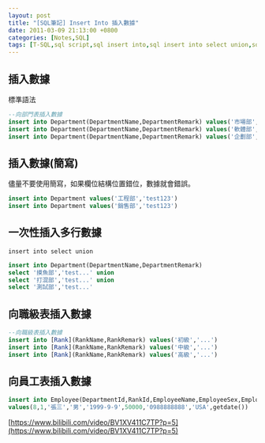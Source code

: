 ```yaml
---
layout: post
title: "[SQL筆記] Insert Into 插入數據"
date: 2011-03-09 21:13:00 +0800
categories: [Notes,SQL]
tags: [T-SQL,sql script,sql insert into,sql insert into select union,sql getdate()]
---
```


## 插入數據
標準語法

```sql
--向部門表插入數據
insert into Department(DepartmentName,DepartmentRemark) values('市場部','test')
insert into Department(DepartmentName,DepartmentRemark) values('軟體部','test')
insert into Department(DepartmentName,DepartmentRemark) values('企劃部','test')
```

## 插入數據(簡寫)
儘量不要使用簡寫，如果欄位結構位置錯位，數據就會錯誤。

```sql
insert into Department values('工程部','test123')
insert into Department values('銷售部','test123')
```
## 一次性插入多行數據
`insert into select union`

```sql
insert into Department(DepartmentName,DepartmentRemark)
select '摸魚部','test...' union
select '打混部','test...' union
select '測試部','test...'
```

## 向職級表插入數據
```sql
--向職級表插入數據
insert into [Rank](RankName,RankRemark) values('初級','...')
insert into [Rank](RankName,RankRemark) values('中級','...')
insert into [Rank](RankName,RankRemark) values('高級','...')
```

## 向員工表插入數據

```sql
insert into Employee(DepartmentId,RankId,EmployeeName,EmployeeSex,EmployeeBirth,EmployeeSalary,EmployeePhone,EmployeeAddress,EmployeeAddTime)
values(8,1,'張三','男','1999-9-9',50000,'0988888888','USA',getdate())
```



[https://www.bilibili.com/video/BV1XV411C7TP?p=5](https://www.bilibili.com/video/BV1XV411C7TP?p=5)
